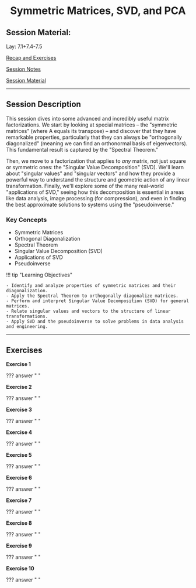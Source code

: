 <h1 align="center">Symmetric Matrices, SVD, and PCA</h1>

## Session Material:

Lay: ​​​​7.1+7.4-7.5  

[Recap and Exercises]()

[Session Notes]()

[Session Material](https://viaucdk-my.sharepoint.com/:f:/g/personal/rib_viauc_dk/EtRvmMnYXORCi6BvOYlcc5IBsurTuKp_Tj7q-MY-SjV4ng?e=ttcO3r)

---

## Session Description

This session dives into some advanced and incredibly useful matrix factorizations. We start by looking at special matrices – the "symmetric matrices" (where A equals its transpose) – and discover that they have remarkable properties, particularly that they can always be "orthogonally diagonalized" (meaning we can find an orthonormal basis of eigenvectors). This fundamental result is captured by the "Spectral Theorem."

Then, we move to a factorization that applies to *any* matrix, not just square or symmetric ones: the "Singular Value Decomposition" (SVD). We'll learn about "singular values" and "singular vectors" and how they provide a powerful way to understand the structure and geometric action of any linear transformation. Finally, we'll explore some of the many real-world "applications of SVD," seeing how this decomposition is essential in areas like data analysis, image processing (for compression), and even in finding the best approximate solutions to systems using the "pseudoinverse."

### Key Concepts

* Symmetric Matrices
* Orthogonal Diagonalization
* Spectral Theorem
* Singular Value Decomposition (SVD)
* Applications of SVD
* Pseudoinverse

!!! tip "Learning Objectives"

    - Identify and analyze properties of symmetric matrices and their diagonalization.
    - Apply the Spectral Theorem to orthogonally diagonalize matrices.
    - Perform and interpret Singular Value Decomposition (SVD) for general matrices.
    - Relate singular values and vectors to the structure of linear transformations.
    - Apply SVD and the pseudoinverse to solve problems in data analysis and engineering.

---

## Exercises

**Exercise 1**

??? answer "&nbsp;"

**Exercise 2**

??? answer "&nbsp;"

**Exercise 3**

??? answer "&nbsp;"

**Exercise 4**

??? answer "&nbsp;"

**Exercise 5**

??? answer "&nbsp;"

**Exercise 6**

??? answer "&nbsp;"

**Exercise 7**

??? answer "&nbsp;"

**Exercise 8**

??? answer "&nbsp;"

**Exercise 9**

??? answer "&nbsp;"

**Exercise 10**

??? answer "&nbsp;"